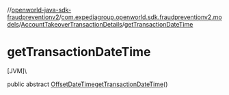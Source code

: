 //[openworld-java-sdk-fraudpreventionv2](../../../index.md)/[com.expediagroup.openworld.sdk.fraudpreventionv2.models](../index.md)/[AccountTakeoverTransactionDetails](index.md)/[getTransactionDateTime](get-transaction-date-time.md)

# getTransactionDateTime

[JVM]\

public abstract [OffsetDateTime](https://docs.oracle.com/javase/8/docs/api/java/time/OffsetDateTime.html)[getTransactionDateTime](get-transaction-date-time.md)()
